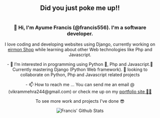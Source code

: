 <div align='center'>
    <h2>Did you just poke me up!!</h2>
    <img src="https://media.giphy.com/media/offRxUVDyEXFjbSnMH/giphy.gif" alt="">
</div>
<div align='center'>

<h3>👋 Hi, I'm Ayume Francis (@francis556). I'm a software developer.</h3> 
I love coding and developing websites using  Django, currently working on <a href="https://eirmonshop.com" target="_blank">eirmon Shop</a> while learning about other Web technologies like Php and Javascript.

</div>
<div align='center'>
<p>- 👀 I’m interested in programming using Python 💖, Php and Javascript.🌱 Currently mastering Django (Python Web framework). 💞️ looking to collaborate on Python, Php and Javascript related projects</p>
<p>- 📫 How to reach me ... You can send me an email @ (vikrammehra244@gmail.com) or check me up on my <a href="https://ayumefrancis.info"> portfolio site 💪💪</a></p>

<p>To see more work and projects I've done 😎 </p>
</div>

<div align="center">

<img align="center" src="https://github-readme-stats.vercel.app/api?username=francis556&&show_icons=true&title_color=161e2e&icon_color=31c48d&text_color=4b5563&bg_color=f4f5f7" alt="Francis' Github Stats">
